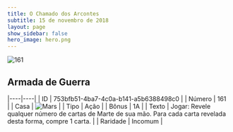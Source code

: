 ```yaml
---
title: O Chamado dos Arcontes
subtitle: 15 de novembro de 2018
layout: page
show_sidebar: false
hero_image: hero.png
---
```


![161](https://cdn.keyforgegame.com/media/card_front/pt/341_161_FPHCPHPMX8W8_pt.png)

## Armada de Guerra

|----|----|
| ID | 753bfb51-4ba7-4c0a-b141-a5b6388498c0 |
| Número | 161 |
| Casa | ![Mars](https://archonarcana.com/images/thumb/d/de/Mars.png/22px-Mars.png "Marte") |
| Tipo | Ação |
| Bônus | 1A |
| Texto | Jogar: Revele qualquer número de cartas de Marte de sua mão. Para cada carta revelada desta forma, compre 1 carta. |
| Raridade | Incomum |
